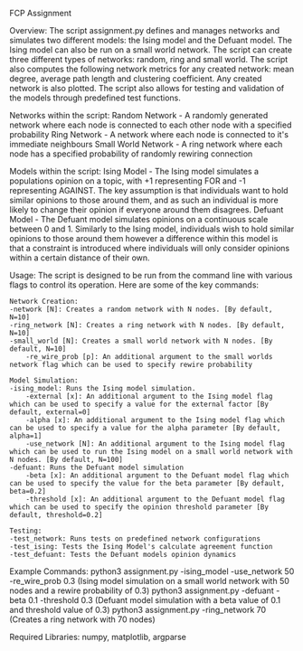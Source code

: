 
FCP Assignment 


Overview:
The script assignment.py defines and manages networks and simulates two different models: the Ising model and the Defuant model. The Ising model can also be run on a small world network. The script can create three different types of networks: random, ring and small world. The script also computes the following network metrics for any created network: mean degree, average path length and clustering coefficient. Any created network is also plotted. The script also allows for testing and validation of the models through predefined test functions.

Networks within the script:
Random Network - A randomly generated network where each node is connected to each other node with a specified probability
Ring Network - A network where each node is connected to it's immediate neighbours
Small World Network - A ring network where each node has a specified probability of randomly rewiring connection

Models within the script:
Ising Model - The Ising model simulates a populations opinion on a topic, with +1 representing FOR and -1 representing AGAINST. The key assumption is that individuals want to hold similar opinions to those around them, and as such an individual is more likely to change their opinion if everyone around them disagrees.
Defuant Model - The Defuant model simulates opinions on a continuous scale between 0 and 1. Similarly to the Ising model, individuals wish to hold similar opinions to those around them however a difference within this model is that a constraint is introduced where individuals will only consider opinions within a certain distance of their own.

Usage:
The script is designed to be run from the command line with various flags to control its operation. Here are some of the key commands:

	Network Creation:
	-network [N]: Creates a random network with N nodes. [By default, N=10]
	-ring_network [N]: Creates a ring network with N nodes. [By default, N=10]
	-small_world [N]: Creates a small world network with N nodes. [By default, N=10]
		-re_wire_prob [p]: An additional argument to the small worlds network flag which can be used to specify rewire probability

	Model Simulation:
	-ising_model: Runs the Ising model simulation.
		-external [x]: An additional argument to the Ising model flag which can be used to specify a value for the external factor [By default, external=0]
		-alpha [x]: An additional argument to the Ising model flag which can be used to specify a value for the alpha parameter [By default, alpha=1]
		-use_network [N]: An additional argument to the Ising model flag which can be used to run the Ising model on a small world network with N nodes. [By default, N=100] 
	-defuant: Runs the Defuant model simulation
		-beta [x]: An additional argument to the Defuant model flag which can be used to specify the value for the beta parameter [By default, beta=0.2]
		-threshold [x]: An additional argument to the Defuant model flag which can be used to specify the opinion threshold parameter [By default, threshold=0.2]

	Testing:
	-test_network: Runs tests on predefined network configurations
	-test_ising: Tests the Ising Model's calculate agreement function
	-test_defuant: Tests the Defuant models opinion dynamics

Example Commands:
python3 assignment.py -ising_model -use_network 50 -re_wire_prob 0.3 (Ising model simulation on a small world network with 50 nodes and a rewire probability of 0.3)
python3 assignment.py -defuant -beta 0.1 -threshold 0.3 (Defuant model simulation with a beta value of 0.1 and threshold value of 0.3)
python3 assignment.py -ring_network 70 (Creates a ring network with 70 nodes) 


Required Libraries:
numpy, matplotlib, argparse
